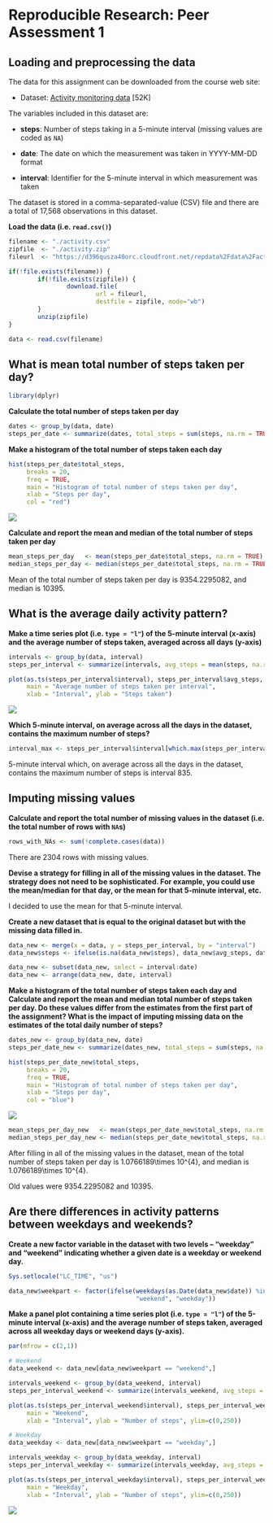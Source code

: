 # Reproducible Research: Peer Assessment 1


## Loading and preprocessing the data

The data for this assignment can be downloaded from the course web site:

* Dataset: [Activity monitoring data](https://d396qusza40orc.cloudfront.net/repdata%2Fdata%2Factivity.zip) [52K]

The variables included in this dataset are:


* **steps**: Number of steps taking in a 5-minute interval (missing values are coded as `NA`)

* **date**: The date on which the measurement was taken in YYYY-MM-DD format

* **interval**: Identifier for the 5-minute interval in which measurement was taken

The dataset is stored in a comma-separated-value (CSV) file and there are a total of 17,568 observations in this dataset.

**Load the data (i.e. `read.csv()`)**


```r
filename <- "./activity.csv"
zipfile  <- "./activity.zip"
fileurl  <- "https://d396qusza40orc.cloudfront.net/repdata%2Fdata%2Factivity.zip"

if(!file.exists(filename)) {
        if(!file.exists(zipfile)) {
                download.file(
                        url = fileurl,
                        destfile = zipfile, mode="wb")
        }
        unzip(zipfile)
}

data <- read.csv(filename)
```





## What is mean total number of steps taken per day?


```r
library(dplyr)
```

**Calculate the total number of steps taken per day**


```r
dates <- group_by(data, date)
steps_per_date <- summarize(dates, total_steps = sum(steps, na.rm = TRUE))
```

**Make a histogram of the total number of steps taken each day**


```r
hist(steps_per_date$total_steps,
     breaks = 20,
     freq = TRUE,
     main = "Histogram of total number of steps taken per day",
     xlab = "Steps per day",
     col = "red")
```

![](PA1_template_files/figure-html/unnamed-chunk-4-1.png) 

**Calculate and report the mean and median of the total number of steps taken per day**


```r
mean_steps_per_day   <- mean(steps_per_date$total_steps, na.rm = TRUE)
median_steps_per_day <- median(steps_per_date$total_steps, na.rm = TRUE)
```

Mean of the total number of steps taken per day is 9354.2295082, and median is 10395.

## What is the average daily activity pattern?

**Make a time series plot (i.e. `type = "l"`) of the 5-minute interval (x-axis) and the average number of steps taken, averaged across all days (y-axis)**


```r
intervals <- group_by(data, interval)
steps_per_interval <- summarize(intervals, avg_steps = mean(steps, na.rm = TRUE))

plot(as.ts(steps_per_interval$interval), steps_per_interval$avg_steps, type = "l",
     main = "Average number of steps taken per interval",
     xlab = "Interval", ylab = "Steps taken")
```

![](PA1_template_files/figure-html/unnamed-chunk-6-1.png) 

**Which 5-minute interval, on average across all the days in the dataset, contains the maximum number of steps?**


```r
interval_max <- steps_per_interval$interval[which.max(steps_per_interval$avg_steps)]
```

5-minute interval which, on average across all the days in the dataset, contains the maximum number of steps is interval 835.

## Imputing missing values

**Calculate and report the total number of missing values in the dataset (i.e. the total number of rows with `NA`s)**


```r
rows_with_NAs <- sum(!complete.cases(data))
```

There are 2304 rows with missing values.

**Devise a strategy for filling in all of the missing values in the dataset. The strategy does not need to be sophisticated. For example, you could use the mean/median for that day, or the mean for that 5-minute interval, etc.**

I decided to use the mean for that 5-minute interval.

**Create a new dataset that is equal to the original dataset but with the missing data filled in.**


```r
data_new <- merge(x = data, y = steps_per_interval, by = "interval")
data_new$steps <- ifelse(is.na(data_new$steps), data_new$avg_steps, data_new$steps)

data_new <- subset(data_new, select = interval:date)
data_new <- arrange(data_new, date, interval)
```

**Make a histogram of the total number of steps taken each day and Calculate and report the mean and median total number of steps taken per day. Do these values differ from the estimates from the first part of the assignment? What is the impact of imputing missing data on the estimates of the total daily number of steps?**


```r
dates_new <- group_by(data_new, date)
steps_per_date_new <- summarize(dates_new, total_steps = sum(steps, na.rm = TRUE))

hist(steps_per_date_new$total_steps,
     breaks = 20,
     freq = TRUE,
     main = "Histogram of total number of steps taken per day",
     xlab = "Steps per day",
     col = "blue")
```

![](PA1_template_files/figure-html/unnamed-chunk-10-1.png) 

```r
mean_steps_per_day_new   <- mean(steps_per_date_new$total_steps, na.rm = TRUE)
median_steps_per_day_new <- median(steps_per_date_new$total_steps, na.rm = TRUE)
```

After filling in all of the missing values in the dataset, mean of the total number of steps taken per day is 1.0766189\times 10^{4}, and median is 1.0766189\times 10^{4}.

Old values were 9354.2295082 and 10395.



## Are there differences in activity patterns between weekdays and weekends?

**Create a new factor variable in the dataset with two levels – “weekday” and “weekend” indicating whether a given date is a weekday or weekend day.**



```r
Sys.setlocale("LC_TIME", "us")
```


```r
data_new$weekpart <- factor(ifelse(weekdays(as.Date(data_new$date)) %in% c("Saturday", "Sunday"),
                                   "weekend", "weekday"))
```


**Make a panel plot containing a time series plot (i.e. ``type = "l"``) of the 5-minute interval (x-axis) and the average number of steps taken, averaged across all weekday days or weekend days (y-axis).**


```r
par(mfrow = c(2,1))

# Weekend
data_weekend <- data_new[data_new$weekpart == "weekend",]

intervals_weekend <- group_by(data_weekend, interval)
steps_per_interval_weekend <- summarize(intervals_weekend, avg_steps = mean(steps, na.rm = TRUE))

plot(as.ts(steps_per_interval_weekend$interval), steps_per_interval_weekend$avg_steps, type = "l",
     main = "Weekend",
     xlab = "Interval", ylab = "Number of steps", ylim=c(0,250))

# Weekday
data_weekday <- data_new[data_new$weekpart == "weekday",]

intervals_weekday <- group_by(data_weekday, interval)
steps_per_interval_weekday <- summarize(intervals_weekday, avg_steps = mean(steps, na.rm = TRUE))

plot(as.ts(steps_per_interval_weekday$interval), steps_per_interval_weekday$avg_steps, type = "l",
     main = "Weekday",
     xlab = "Interval", ylab = "Number of steps", ylim=c(0,250))
```

![](PA1_template_files/figure-html/unnamed-chunk-13-1.png) 

